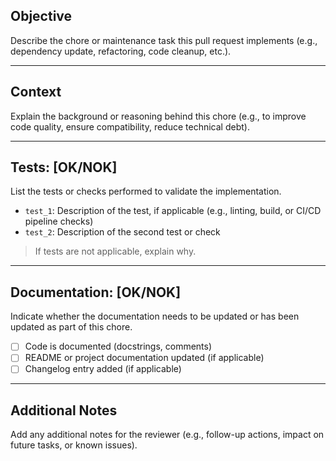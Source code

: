## Objective
Describe the chore or maintenance task this pull request implements (e.g., dependency update, refactoring, code cleanup, etc.).

---

## Context
Explain the background or reasoning behind this chore (e.g., to improve code quality, ensure compatibility, reduce technical debt).

---

## Tests: [OK/NOK]
List the tests or checks performed to validate the implementation.

- `test_1`: Description of the test, if applicable (e.g., linting, build, or CI/CD pipeline checks)
- `test_2`: Description of the second test or check

> If tests are not applicable, explain why.

---

## Documentation: [OK/NOK]
Indicate whether the documentation needs to be updated or has been updated as part of this chore.

- [ ] Code is documented (docstrings, comments)
- [ ] README or project documentation updated (if applicable)
- [ ] Changelog entry added (if applicable)

---

## Additional Notes
Add any additional notes for the reviewer (e.g., follow-up actions, impact on future tasks, or known issues).

